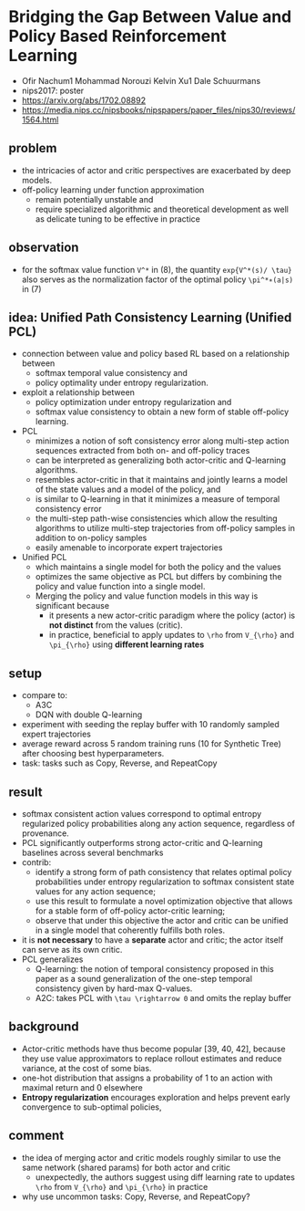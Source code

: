 # Bridging the Gap Between Value and Policy Based Reinforcement Learning
* Ofir Nachum1 Mohammad Norouzi Kelvin Xu1 Dale Schuurmans
* nips2017: poster
* https://arxiv.org/abs/1702.08892
* https://media.nips.cc/nipsbooks/nipspapers/paper_files/nips30/reviews/1564.html

## problem
* the intricacies of actor and critic perspectives are exacerbated by deep models.
* off-policy learning under function approximation
  * remain potentially unstable and
  * require specialized algorithmic and theoretical development as well as delicate tuning to be effective in practice

## observation
* for the softmax value function `V^*` in (8),
  the quantity `exp{V^*(s)/ \tau}` also serves as the normalization factor of the optimal policy `\pi^*∗(a|s)` in (7)

## idea: Unified Path Consistency Learning (Unified PCL)
* connection between value and policy based RL based on a relationship between
  * softmax temporal value consistency and
  * policy optimality under entropy regularization.
* exploit a relationship between
  * policy optimization under entropy regularization and
  * softmax value consistency to obtain a new form of stable off-policy learning.
* PCL
  * minimizes a notion of soft consistency error along multi-step action sequences extracted from
    both on- and off-policy traces
  * can be interpreted as generalizing both actor-critic and Q-learning algorithms.
  * resembles actor-critic in that it maintains and jointly learns a model of the state values and a model of the policy, and
  * is similar to Q-learning in that it minimizes a measure of temporal consistency error
  * the multi-step path-wise consistencies which allow the resulting algorithms to
    utilize multi-step trajectories from off-policy samples in addition to on-policy samples
  * easily amenable to incorporate expert trajectories
* Unified PCL
  * which maintains a single model for both the policy and the values
  * optimizes the same objective as PCL but differs by combining the policy and value function into a single model.
  * Merging the policy and value function models in this way is significant because
    * it presents a new actor-critic paradigm where the policy (actor) is **not distinct** from the values (critic).
    * in practice, beneficial to apply updates to `\rho` from `V_{\rho}` and `\pi_{\rho}` using **different learning rates**

## setup
* compare to:
  * A3C
  * DQN with double Q-learning
* experiment with seeding the replay buffer with 10 randomly sampled expert trajectories
* average reward across 5 random training runs (10 for Synthetic Tree) after choosing best hyperparameters.
* task: tasks such as Copy, Reverse, and RepeatCopy

## result
* softmax consistent action values correspond to optimal entropy regularized policy probabilities along
  any action sequence, regardless of provenance.
* PCL significantly outperforms strong actor-critic and Q-learning baselines across several benchmarks
* contrib:
  * identify a strong form of path consistency that relates optimal policy probabilities under entropy regularization to
    softmax consistent state values for any action sequence;
  * use this result to formulate a novel optimization objective that allows for a stable form of
    off-policy actor-critic learning;
  * observe that under this objective the actor and critic can be unified in a single model that
    coherently fulfills both roles.
* it is **not necessary** to have a **separate** actor and critic; the actor itself can serve as its own critic.
* PCL generalizes
  * Q-learning:
    the notion of temporal consistency proposed in this paper as a sound generalization of
    the one-step temporal consistency given by hard-max Q-values.
  * A2C:
    takes PCL with `\tau \rightarrow 0` and omits the replay buffer

## background
* Actor-critic methods have thus become popular [39, 40, 42], because
  they use value approximators to replace rollout estimates and reduce variance, at the cost of some bias.
* one-hot distribution that assigns a probability of 1 to an action with maximal return and 0 elsewhere
* **Entropy regularization** encourages exploration and helps prevent early convergence to sub-optimal policies,

## comment
* the idea of merging actor and critic models roughly similar to
  use the same network (shared params) for both actor and critic
  * unexpectedly, the authors suggest using diff learning rate to
    updates `\rho` from `V_{\rho}` and `\pi_{\rho}` in practice
* why use uncommon tasks: Copy, Reverse, and RepeatCopy?
